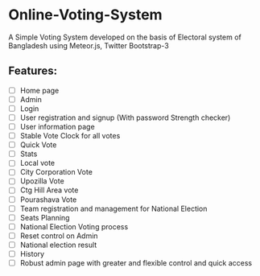 Online-Voting-System
====================

A Simple Voting System developed on the basis of Electoral system of Bangladesh using Meteor.js, Twitter Bootstrap-3

Features:  
---------
  - [ ] Home page
  - [ ] Admin
  - [ ] Login
  - [ ] User registration and signup (With password Strength checker)
  - [ ] User information page
  - [ ] Stable Vote Clock for all votes 
  - [ ] Quick Vote 
  - [ ] Stats 
  - [ ] Local vote
  - [ ] City Corporation Vote
  - [ ] Upozilla Vote
  - [ ] Ctg Hill Area vote
  - [ ] Pourashava Vote
  - [ ] Team registration and management for National Election
  - [ ] Seats Planning 
  - [ ] National Election Voting process
  - [ ] Reset control on Admin
  - [ ] National election result
  - [ ] History 
  - [ ] Robust admin page with greater and flexible control and quick access